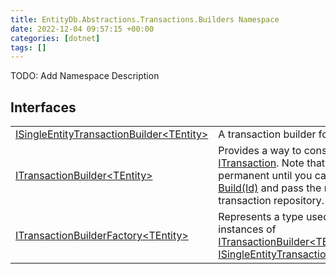 ```yaml
---
title: EntityDb.Abstractions.Transactions.Builders Namespace
date: 2022-12-04 09:57:15 +00:00
categories: [dotnet]
tags: []
---
```



TODO: Add Namespace Description

## Interfaces
<table><tr><td><!--/posts/dotnet-entitydb-abstractions-transactions-builders-isingleentitytransactionbuilder`1--><a href='#'>ISingleEntityTransactionBuilder&lt;TEntity&gt;</a></td><td>
A transaction builder for a single entity.
</td></tr><tr><td><!--/posts/dotnet-entitydb-abstractions-transactions-builders-itransactionbuilder`1--><a href='#'>ITransactionBuilder&lt;TEntity&gt;</a></td><td>
Provides a way to construct an <!--/posts/dotnet-entitydb-abstractions-transactions-itransaction--><a href='#'>ITransaction</a>. Note that no operations are permanent until
you call <!--/posts/dotnet-entitydb-abstractions-transactions-builders-itransactionbuilder`1-build--><a href='#'>ITransaction Build(Id)</a> and pass the result to a transaction repository.
</td></tr><tr><td><!--/posts/dotnet-entitydb-abstractions-transactions-builders-itransactionbuilderfactory`1--><a href='#'>ITransactionBuilderFactory&lt;TEntity&gt;</a></td><td>
Represents a type used to create instances of <!--/posts/dotnet-entitydb-abstractions-transactions-builders-itransactionbuilder`1--><a href='#'>ITransactionBuilder&lt;TEntity&gt;</a> or
<!--/posts/dotnet-entitydb-abstractions-transactions-builders-isingleentitytransactionbuilder`1--><a href='#'>ISingleEntityTransactionBuilder&lt;TEntity&gt;</a>.
</td></tr></table>
